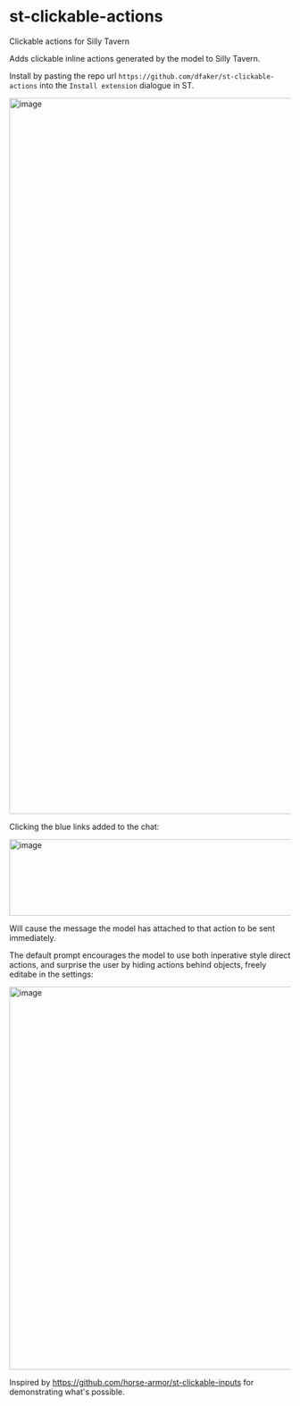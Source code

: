 # st-clickable-actions
Clickable actions for Silly Tavern

Adds clickable inline actions generated by the model to Silly Tavern.

Install by pasting the repo url `https://github.com/dfaker/st-clickable-actions` into the `Install extension` dialogue in ST.

<img width="1714" height="1281" alt="image" src="https://github.com/user-attachments/assets/12444e93-e6f4-4ff0-ba86-173e5066a5b7" />

Clicking the blue links added to the chat:

<img width="529" height="137" alt="image" src="https://github.com/user-attachments/assets/044e2266-17a3-4d50-b547-b2affe545f43" />

Will cause the message the model has attached to that action to be sent immediately.

The default prompt encourages the model to use both inperative style direct actions, and surprise the user by hiding actions behind objects, freely editabe in the settings:

<img width="850" height="685" alt="image" src="https://github.com/user-attachments/assets/fe38d0a4-8203-42ac-acf7-0bc6b40c2eb6" />

Inspired by https://github.com/horse-armor/st-clickable-inputs for demonstrating what's possible.
